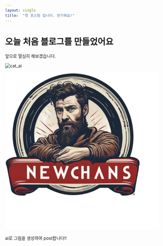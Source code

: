 ```yaml
---
layout: single
title:  "첫 포스팅 입니다. 반가워요!"
---
```

# 오늘 처음 블로그를 만들었어요

앞으로 열심히 해보겠습니다. 

![cat_ai](C:\git_project\NewChans-github-blog\NewChans.github.io\images\2023-11-04-first\cat_ai-1699370600005-2.png)

![newchans_ai](\images\2023-11-04-first\newchans_ai.png)

ai로 그림을 생성하여 post합니다!!
